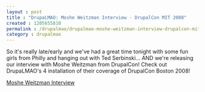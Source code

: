 ```yaml
---
layout : post
title : "DrupaLMAO: Moshe Weitzman Interview - DrupalCon MIT 2008"
created : 1205655810
permalink : /drupalmao/drupalmao-moshe-weitzman-interview-drupalcon-mit-2008
category : drupalmao
---
```

So it's really late/early and we've had a great time tonight with some fun girls from Philly and hanging out with Ted Serbinski... AND we're releasing our interview with Moshe Weitzman from DrupalCon! Check out DrupaLMAO's 4 installation of their coverage of DrupalCon Boston 2008!

<a href="http://drupalmao.com/moshe-weitzman-inteview">Moshe Weitzman Interview</a>